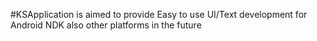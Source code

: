 
#KSApplication is aimed to provide Easy to use UI/Text development for Android NDK also other platforms in the future
